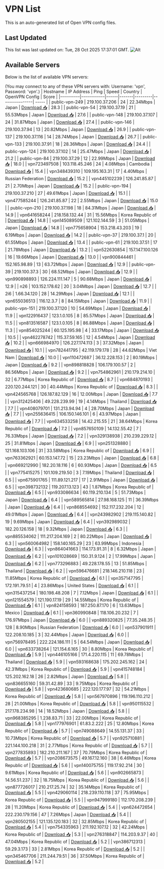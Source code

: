 # VPN List

This is an auto-generated list of Open VPN config files.

## Last Updated

This list was last updated on: Tue, 28 Oct 2025 17:37:01 GMT.
![Alt](https://repobeats.axiom.co/api/embed/186b98318ef1479477931607c1ad7d823f12451f.svg "Repobeats analytics image")

## Available Servers

Below is the list of available VPN servers:

(You may connect to any of these VPN servers with: Username: 'vpn', Password: 'vpn'.)
| Hostname | IP Address | Ping | Speed | Country | OpenVPN Config | Score |
|----------|------------|------|-------|---------|----------------| ----- |
| public-vpn-249 | 219.100.37.206 | 24 | 22.34Mbps | Japan | [Download 📥](./configs/server_0_JP.ovpn) | 28.3 |
| public-vpn-54 | 219.100.37.19 | 21 | 55.53Mbps | Japan | [Download 📥](./configs/server_1_JP.ovpn) | 27.6 |
| public-vpn-148 | 219.100.37.107 | 24 | 31.87Mbps | Japan | [Download 📥](./configs/server_2_JP.ovpn) | 27.4 |
| public-vpn-146 | 219.100.37.94 | 13 | 20.82Mbps | Japan | [Download 📥](./configs/server_3_JP.ovpn) | 26.9 |
| public-vpn-137 | 219.100.37.116 | 14 | 28.74Mbps | Japan | [Download 📥](./configs/server_4_JP.ovpn) | 26.7 |
| public-vpn-133 | 219.100.37.91 | 18 | 28.36Mbps | Japan | [Download 📥](./configs/server_5_JP.ovpn) | 24.4 |
| public-vpn-124 | 219.100.37.102 | 14 | 25.47Mbps | Japan | [Download 📥](./configs/server_6_JP.ovpn) | 21.2 |
| public-vpn-84 | 219.100.37.29 | 12 | 22.99Mbps | Japan | [Download 📥](./configs/server_7_JP.ovpn) | 18.0 |
| vpn723497508 | 103.118.45.246 | 24 | 4.08Mbps | Cambodia | [Download 📥](./configs/server_8_KH.ovpn) | 15.4 |
| vpn348439310 | 109.195.163.31 | 17 | 4.40Mbps | Russian Federation | [Download 📥](./configs/server_9_RU.ovpn) | 15.2 |
| vpn445102239 | 126.241.85.87 | 21 | 2.70Mbps | Japan | [Download 📥](./configs/server_10_JP.ovpn) | 15.2 |
| public-vpn-194 | 219.100.37.210 | 27 | 49.61Mbps | Japan | [Download 📥](./configs/server_11_JP.ovpn) | 15.1 |
| vpn477585244 | 126.241.85.87 | 22 | 2.55Mbps | Japan | [Download 📥](./configs/server_12_JP.ovpn) | 15.0 |
| public-vpn-210 | 219.100.37.198 | 18 | 84.31Mbps | Japan | [Download 📥](./configs/server_13_JP.ovpn) | 14.9 |
| vpn641658244 | 218.158.132.44 | 31 | 15.56Mbps | Korea Republic of | [Download 📥](./configs/server_14_KR.ovpn) | 14.8 |
| vpn145089509 | 121.102.144.59 | 3 | 51.05Mbps | Japan | [Download 📥](./configs/server_15_JP.ovpn) | 14.8 |
| vpn775658904 | 153.218.43.203 | 19 | 6.19Mbps | Japan | [Download 📥](./configs/server_16_JP.ovpn) | 14.2 |
| public-vpn-37 | 219.100.37.1 | 20 | 61.55Mbps | Japan | [Download 📥](./configs/server_17_JP.ovpn) | 13.4 |
| public-vpn-61 | 219.100.37.51 | 17 | 21.78Mbps | Japan | [Download 📥](./configs/server_18_JP.ovpn) | 13.2 |
| vpn522630854 | 157.147.100.126 | 16 | 19.66Mbps | Japan | [Download 📥](./configs/server_19_JP.ovpn) | 13.0 |
| vpn900844461 | 152.165.98.89 | 13 | 63.72Mbps | Japan | [Download 📥](./configs/server_20_JP.ovpn) | 12.9 |
| public-vpn-39 | 219.100.37.3 | 30 | 68.52Mbps | Japan | [Download 📥](./configs/server_21_JP.ovpn) | 12.9 |
| vpn990898893 | 126.224.111.147 | 5 | 90.68Mbps | Japan | [Download 📥](./configs/server_22_JP.ovpn) | 12.9 |
| n26 | 103.152.178.62 | 20 | 3.04Mbps | Japan | [Download 📥](./configs/server_23_JP.ovpn) | 12.7 |
| 2i6 | 1.66.34.120 | 28 | 14.29Mbps | Japan | [Download 📥](./configs/server_24_JP.ovpn) | 12.1 |
| vpn655036513 | 116.12.3.7 | 8 | 84.15Mbps | Japan | [Download 📥](./configs/server_25_JP.ovpn) | 11.9 |
| public-vpn-151 | 219.100.37.120 | 10 | 54.69Mbps | Japan | [Download 📥](./configs/server_26_JP.ovpn) | 11.9 |
| vpn122916437 | 123.1.0.105 | 8 | 85.57Mbps | Japan | [Download 📥](./configs/server_27_JP.ovpn) | 11.5 |
| vpn813516587 | 123.1.0.105 | 8 | 86.88Mbps | Japan | [Download 📥](./configs/server_28_JP.ovpn) | 11.3 |
| vpn854025244 | 60.125.195.98 | 4 | 33.17Mbps | Japan | [Download 📥](./configs/server_29_JP.ovpn) | 10.5 |
| vpn462278742 | 115.37.59.165 | 12 | 4.54Mbps | Japan | [Download 📥](./configs/server_30_JP.ovpn) | 10.2 |
| vpn666984970 | 126.227.174.113 | 3 | 37.32Mbps | Japan | [Download 📥](./configs/server_31_JP.ovpn) | 10.1 |
| vpn782441795 | 42.119.179.178 | 28 | 44.62Mbps | Viet Nam | [Download 📥](./configs/server_32_VN.ovpn) | 10.0 |
| vpn110472687 | 36.12.228.153 | 2 | 80.19Mbps | Japan | [Download 📥](./configs/server_33_JP.ovpn) | 9.2 |
| vpn898818828 | 106.179.100.57 | 2 | 86.56Mbps | Japan | [Download 📥](./configs/server_34_JP.ovpn) | 9.2 |
| vpn754862961 | 210.179.214.10 | 32 | 6.77Mbps | Korea Republic of | [Download 📥](./configs/server_35_KR.ovpn) | 8.7 |
| vpn684870193 | 220.120.244.121 | 30 | 40.44Mbps | Korea Republic of | [Download 📥](./configs/server_36_KR.ovpn) | 8.3 |
| vpn424565768 | 126.187.82.129 | 16 | 12.00Mbps | Japan | [Download 📥](./configs/server_37_JP.ovpn) | 7.7 |
| vpn312425406 | 49.228.239.99 | 19 | 4.14Mbps | Thailand | [Download 📥](./configs/server_38_TH.ovpn) | 7.7 |
| vpn408079701 | 131.213.94.94 | 4 | 28.70Mbps | Japan | [Download 📥](./configs/server_39_JP.ovpn) | 7.7 |
| vpn255636415 | 106.150.146.101 | 6 | 43.97Mbps | Japan | [Download 📥](./configs/server_40_JP.ovpn) | 7.7 |
| vpn634533258 | 14.42.215.55 | 21 | 38.64Mbps | Korea Republic of | [Download 📥](./configs/server_41_KR.ovpn) | 7.2 |
| vpn857650109 | 14.132.55.42 | 7 | 76.33Mbps | Japan | [Download 📥](./configs/server_42_JP.ovpn) | 7.2 |
| vpn329138938 | 210.239.229.12 | 25 | 31.81Mbps | Japan | [Download 📥](./configs/server_43_JP.ovpn) | 6.9 |
| vpn251328880 | 121.168.103.106 | 31 | 33.58Mbps | Korea Republic of | [Download 📥](./configs/server_44_KR.ovpn) | 6.9 |
| vpn763362921 | 60.153.147.72 | 15 | 23.23Mbps | Japan | [Download 📥](./configs/server_45_JP.ovpn) | 6.8 |
| vpn669212990 | 182.20.18.116 | 6 | 60.93Mbps | Japan | [Download 📥](./configs/server_46_JP.ovpn) | 6.5 |
| vpn775415275 | 101.109.219.50 | 3 | 7.19Mbps | Thailand | [Download 📥](./configs/server_47_TH.ovpn) | 6.5 |
| vpn675901765 | 111.89.121.217 | 17 | 2.91Mbps | Japan | [Download 📥](./configs/server_48_JP.ovpn) | 6.5 |
| vpn398732132 | 119.207.13.123 | 43 | 1.87Mbps | Korea Republic of | [Download 📥](./configs/server_49_KR.ovpn) | 6.5 |
| vpn933086634 | 60.119.210.134 | 5 | 51.73Mbps | Japan | [Download 📥](./configs/server_50_JP.ovpn) | 6.4 |
| vpn589565814 | 27.98.168.125 | 11 | 36.39Mbps | Japan | [Download 📥](./configs/server_51_JP.ovpn) | 6.4 |
| vpn868554692 | 152.117.232.204 | 12 | 49.01Mbps | Japan | [Download 📥](./configs/server_52_JP.ovpn) | 6.4 |
| vpn243982902 | 219.115.140.82 | 19 | 9.69Mbps | Japan | [Download 📥](./configs/server_53_JP.ovpn) | 6.4 |
| vpn392989032 | 182.20.126.158 | 18 | 9.32Mbps | Japan | [Download 📥](./configs/server_54_JP.ovpn) | 6.3 |
| vpn885534062 | 111.217.204.169 | 2 | 80.22Mbps | Japan | [Download 📥](./configs/server_55_JP.ovpn) | 6.3 |
| vpn560064982 | 158.140.165.29 | 23 | 63.99Mbps | Indonesia | [Download 📥](./configs/server_56_ID.ovpn) | 6.3 |
| vpn864041663 | 114.173.91.31 | 8 | 6.32Mbps | Japan | [Download 📥](./configs/server_57_JP.ovpn) | 6.2 |
| vpn101028669 | 150.31.9.124 | 2 | 17.99Mbps | Japan | [Download 📥](./configs/server_58_JP.ovpn) | 6.2 |
| vpn773296883 | 49.228.178.55 | 13 | 51.85Mbps | Thailand | [Download 📥](./configs/server_59_TH.ovpn) | 6.2 |
| vpn596476681 | 218.146.210.118 | 23 | 11.85Mbps | Korea Republic of | [Download 📥](./configs/server_60_KR.ovpn) | 6.1 |
| vpn357147795 | 172.191.79.51 | 4 | 23.86Mbps | United States | [Download 📥](./configs/server_61_US.ovpn) | 6.1 |
| vpn315437254 | 180.198.48.208 | 7 | 7.12Mbps | Japan | [Download 📥](./configs/server_62_JP.ovpn) | 6.1 |
| vpn121554579 | 121.190.17.19 | 29 | 14.55Mbps | Korea Republic of | [Download 📥](./configs/server_63_KR.ovpn) | 6.1 |
| vpn824158593 | 187.250.87.170 | 6 | 13.63Mbps | Mexico | [Download 📥](./configs/server_64_MX.ovpn) | 6.1 |
| vpn360990848 | 118.106.20.232 | 7 | 176.97Mbps | Japan | [Download 📥](./configs/server_65_JP.ovpn) | 6.0 |
| vpn889320825 | 77.35.248.35 | 128 | 8.90Mbps | Russian Federation | [Download 📥](./configs/server_66_RU.ovpn) | 6.0 |
| vpn537901911 | 122.208.10.185 | 3 | 32.44Mbps | Japan | [Download 📥](./configs/server_67_JP.ovpn) | 6.0 |
| vpn756978495 | 222.224.186.111 | 5 | 64.54Mbps | Japan | [Download 📥](./configs/server_68_JP.ovpn) | 6.0 |
| vpn633738264 | 121.154.6.165 | 30 | 8.80Mbps | Korea Republic of | [Download 📥](./configs/server_69_KR.ovpn) | 5.9 |
| vpn446105166 | 171.4.220.115 | 11 | 69.78Mbps | Thailand | [Download 📥](./configs/server_70_TH.ovpn) | 5.9 |
| vpn593168638 | 175.202.245.162 | 24 | 42.31Mbps | Korea Republic of | [Download 📥](./configs/server_71_KR.ovpn) | 5.9 |
| vpn415748184 | 125.202.162.18 | 26 | 2.82Mbps | Japan | [Download 📥](./configs/server_72_JP.ovpn) | 5.8 |
| vpn836655160 | 59.31.42.89 | 33 | 9.75Mbps | Korea Republic of | [Download 📥](./configs/server_73_KR.ovpn) | 5.8 |
| vpn423680685 | 222.120.177.97 | 32 | 54.21Mbps | Korea Republic of | [Download 📥](./configs/server_74_KR.ovpn) | 5.8 |
| vpn567970896 | 119.196.110.212 | 28 | 21.00Mbps | Korea Republic of | [Download 📥](./configs/server_75_KR.ovpn) | 5.8 |
| vpn950115532 | 217.178.234.98 | 14 | 18.52Mbps | Japan | [Download 📥](./configs/server_76_JP.ovpn) | 5.8 |
| vpn968385295 | 1.238.83.71 | 33 | 22.00Mbps | Korea Republic of | [Download 📥](./configs/server_77_KR.ovpn) | 5.8 |
| vpn177976901 | 61.83.2.222 | 25 | 12.80Mbps | Korea Republic of | [Download 📥](./configs/server_78_KR.ovpn) | 5.7 |
| vpn749088649 | 14.55.131.37 | 33 | 10.73Mbps | Korea Republic of | [Download 📥](./configs/server_79_KR.ovpn) | 5.7 |
| vpn925710881 | 221.144.100.218 | 31 | 2.77Mbps | Korea Republic of | [Download 📥](./configs/server_80_KR.ovpn) | 5.7 |
| vpn277835893 | 182.210.211.167 | 37 | 70.79Mbps | Korea Republic of | [Download 📥](./configs/server_81_KR.ovpn) | 5.7 |
| vpn208673575 | 49.167.12.160 | 38 | 6.46Mbps | Korea Republic of | [Download 📥](./configs/server_82_KR.ovpn) | 5.6 |
| vpn140075755 | 119.17.92.214 | 30 | 9.61Mbps | Korea Republic of | [Download 📥](./configs/server_83_KR.ovpn) | 5.6 |
| vpn902665873 | 14.56.51.237 | 32 | 18.75Mbps | Korea Republic of | [Download 📥](./configs/server_84_KR.ovpn) | 5.6 |
| vpn877726017 | 210.217.25.74 | 32 | 35.14Mbps | Korea Republic of | [Download 📥](./configs/server_85_KR.ovpn) | 5.5 |
| vpn429060114 | 218.239.110.118 | 37 | 75.95Mbps | Korea Republic of | [Download 📥](./configs/server_86_KR.ovpn) | 5.5 |
| vpn947999180 | 112.170.208.239 | 28 | 11.20Mbps | Korea Republic of | [Download 📥](./configs/server_87_KR.ovpn) | 5.4 |
| vpn624472654 | 222.230.179.156 | 47 | 7.26Mbps | Japan | [Download 📥](./configs/server_88_JP.ovpn) | 5.4 |
| vpn280502155 | 121.135.120.183 | 32 | 32.85Mbps | Korea Republic of | [Download 📥](./configs/server_89_KR.ovpn) | 5.4 |
| vpn754335963 | 211.192.107.12 | 32 | 42.24Mbps | Korea Republic of | [Download 📥](./configs/server_90_KR.ovpn) | 5.3 |
| vpn276318847 | 114.203.9.37 | 40 | 47.04Mbps | Korea Republic of | [Download 📥](./configs/server_91_KR.ovpn) | 5.2 |
| vpn386712313 | 59.29.3.173 | 33 | 2.81Mbps | Korea Republic of | [Download 📥](./configs/server_92_KR.ovpn) | 5.2 |
| vpn345467706 | 211.244.79.51 | 36 | 37.50Mbps | Korea Republic of | [Download 📥](./configs/server_93_KR.ovpn) | 5.2 |
